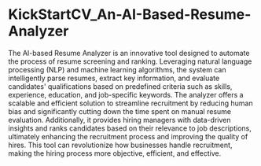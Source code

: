 # KickStartCV_An-AI-Based-Resume-Analyzer

The AI-based Resume Analyzer is an innovative tool designed to automate the process of resume screening and ranking. Leveraging natural language processing (NLP) and machine learning algorithms, the system can intelligently parse resumes, extract key information, and evaluate candidates' qualifications based on predefined criteria such as skills, experience, education, and job-specific keywords. The analyzer offers a scalable and efficient solution to streamline recruitment by reducing human bias and significantly cutting down the time spent on manual resume evaluation. Additionally, it provides hiring managers with data-driven insights and ranks candidates based on their relevance to job descriptions, ultimately enhancing the recruitment process and improving the quality of hires. This tool can revolutionize how businesses handle recruitment, making the hiring process more objective, efficient, and effective.
